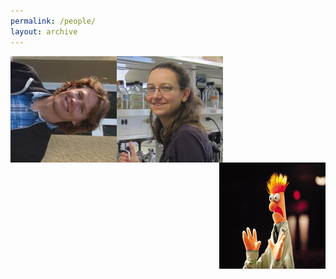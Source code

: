 ```yaml
---
permalink: /people/
layout: archive
---
```

<html>

  <style>
      .left_indent { margin-left: 150px; }
      .right_indent { margin-right: 50px; float: right; }
      .left_indent_people { margin-left: 35px; }
      .right_indent_people { margin-right: 35px; float: right; }
  </style>
  
  <p>
    <img src="/images/CooperHeadshot.jpeg" align="left">
    <img src="/images/turner.jpeg.jpg" align="center">
    <img src="/images/beakerhands.jpg" align="right">
  </p>
    
</html>
